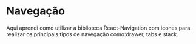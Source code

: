 # Navegação
Aqui aprendi como utilizar a biblioteca React-Navigation com icones para
realizar os principais tipos de navegação como:drawer, tabs e stack.